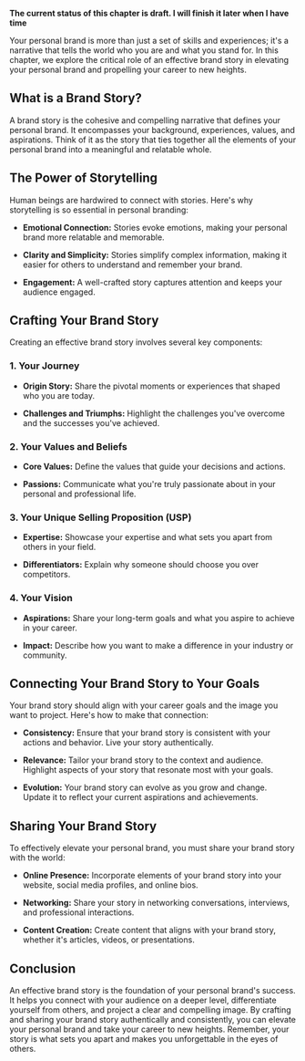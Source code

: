 **The current status of this chapter is draft. I will finish it later when I have time**

Your personal brand is more than just a set of skills and experiences; it's a narrative that tells the world who you are and what you stand for. In this chapter, we explore the critical role of an effective brand story in elevating your personal brand and propelling your career to new heights.

What is a Brand Story?
----------------------

A brand story is the cohesive and compelling narrative that defines your personal brand. It encompasses your background, experiences, values, and aspirations. Think of it as the story that ties together all the elements of your personal brand into a meaningful and relatable whole.

The Power of Storytelling
-------------------------

Human beings are hardwired to connect with stories. Here's why storytelling is so essential in personal branding:

* **Emotional Connection:** Stories evoke emotions, making your personal brand more relatable and memorable.

* **Clarity and Simplicity:** Stories simplify complex information, making it easier for others to understand and remember your brand.

* **Engagement:** A well-crafted story captures attention and keeps your audience engaged.

Crafting Your Brand Story
-------------------------

Creating an effective brand story involves several key components:

### 1. **Your Journey**

* **Origin Story:** Share the pivotal moments or experiences that shaped who you are today.

* **Challenges and Triumphs:** Highlight the challenges you've overcome and the successes you've achieved.

### 2. **Your Values and Beliefs**

* **Core Values:** Define the values that guide your decisions and actions.

* **Passions:** Communicate what you're truly passionate about in your personal and professional life.

### 3. **Your Unique Selling Proposition (USP)**

* **Expertise:** Showcase your expertise and what sets you apart from others in your field.

* **Differentiators:** Explain why someone should choose you over competitors.

### 4. **Your Vision**

* **Aspirations:** Share your long-term goals and what you aspire to achieve in your career.

* **Impact:** Describe how you want to make a difference in your industry or community.

Connecting Your Brand Story to Your Goals
-----------------------------------------

Your brand story should align with your career goals and the image you want to project. Here's how to make that connection:

* **Consistency:** Ensure that your brand story is consistent with your actions and behavior. Live your story authentically.

* **Relevance:** Tailor your brand story to the context and audience. Highlight aspects of your story that resonate most with your goals.

* **Evolution:** Your brand story can evolve as you grow and change. Update it to reflect your current aspirations and achievements.

Sharing Your Brand Story
------------------------

To effectively elevate your personal brand, you must share your brand story with the world:

* **Online Presence:** Incorporate elements of your brand story into your website, social media profiles, and online bios.

* **Networking:** Share your story in networking conversations, interviews, and professional interactions.

* **Content Creation:** Create content that aligns with your brand story, whether it's articles, videos, or presentations.

Conclusion
----------

An effective brand story is the foundation of your personal brand's success. It helps you connect with your audience on a deeper level, differentiate yourself from others, and project a clear and compelling image. By crafting and sharing your brand story authentically and consistently, you can elevate your personal brand and take your career to new heights. Remember, your story is what sets you apart and makes you unforgettable in the eyes of others.
